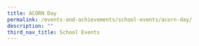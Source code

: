 ```yaml
---
title: ACORN Day
permalink: /events-and-achievements/school-events/acorn-day/
description: ""
third_nav_title: School Events
---
```

